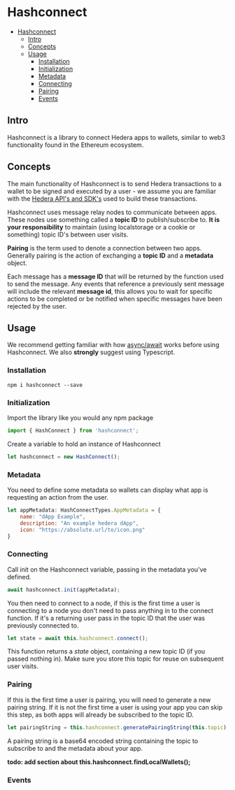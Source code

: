 # Hashconnect

- [Hashconnect](#hashconnect)
  - [Intro](#intro)
  - [Concepts](#concepts)
  - [Usage](#usage)
    - [Installation](#installation)
    - [Initialization](#initialization)
    - [Metadata](#metadata)
    - [Connecting](#connecting)
    - [Pairing](#pairing)
    - [Events](#events)

## Intro

Hashconnect is a library to connect Hedera apps to wallets, similar to web3 functionality found in the Ethereum ecosystem.

## Concepts

The main functionality of Hashconnect is to send Hedera transactions to a wallet to be signed and executed by a user - we assume you are familiar with the [Hedera API's and SDK's](https://docs.hedera.com/guides/docs/hedera-api) used to build these transactions.

Hashconnect uses message relay nodes to communicate between apps. These nodes use something called a **topic ID** to publish/subscribe to. **It is your responsibility** to maintain (using localstorage or a cookie or something) topic ID's between user visits.

**Pairing** is the term used to denote a connection between two apps. Generally pairing is the action of exchanging a **topic ID** and a **metadata** object.

Each message has a **message ID** that will be returned by the function used to send the message. Any events that reference a previously sent message will include the relevant **message id**, this allows you to wait for specific actions to be completed or be notified when specific messages have been rejected by the user.

## Usage

We recommend getting familiar with how [async/await](https://developer.mozilla.org/en-US/docs/Learn/JavaScript/Asynchronous/Async_await) works before using Hashconnect. We also **strongly** suggest using Typescript.

### Installation

```
npm i hashconnect --save
```

### Initialization

Import the library like you would any npm package

```js
import { HashConnect } from 'hashconnect';
```

Create a variable to hold an instance of Hashconnect

```js
let hashconnect = new HashConnect();
```

### Metadata
You need to define some metadata so wallets can display what app is requesting an action from the user. 

```js
let appMetadata: HashConnectTypes.AppMetadata = {
    name: "dApp Example",
    description: "An example hedera dApp",
    icon: "https://absolute.url/to/icon.png"
}
```

### Connecting

Call init on the Hashconnect variable, passing in the metadata you've defined.

```js
await hashconnect.init(appMetadata);
```

You then need to connect to a node, if this is the first time a user is connecting to a node you don't need to pass anything in to the connect function. If it's a returning user pass in the topic ID that the user was previously connected to.

```js
let state = await this.hashconnect.connect();
```

This function returns a *state* object, containing a new topic ID (if you passed nothing in). Make sure you store this topic for reuse on subsequent user visits.

### Pairing

If this is the first time a user is pairing, you will need to generate a new pairing string. If it is not the first time a user is using your app you can skip this step, as both apps will already be subscribed to the topic ID.

```js
let pairingString = this.hashconnect.generatePairingString(this.topic);
```

A pairing string is a base64 encoded string containing the topic to subscribe to and the metadata about your app.

**todo: add section about this.hashconnect.findLocalWallets();**

### Events

